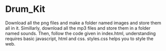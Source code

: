 # Drum_Kit
Download all the png files and make a folder named images and store them all in it. Simillarly, download all the mp3 files and store them in a folder named sounds.
Then, follow the code given in index.html, understanding requires basic javascript, html and css.
styles.css helps you to style the web.
